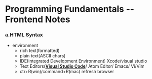 # Programming Fundamentals -- Frontend Notes

### a.HTML Syntax
  
- environment
  - rich text(formatted)
  - plain text(ASCII chars)
  - IDE(Integrated Development Environment) Xcode/visual studio
  - Text Editors([**Visual Studio Code**](https://code.visualstudio.com)/ Atom Editor/ Emacs/ Vi/Vim
  - ctr+R(win)/command+R(mac) refresh browser
